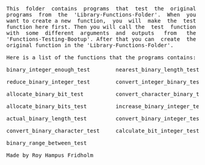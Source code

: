 
<pre>
This  folder  contains  programs  that  test  the  original
programs  from  the  'Library-Functions-Folder'.  When  you
want to create a new  function,  you  will  make  the  test
function here first. Then you will call the  test  function
with  some  different  arguments  and  outputs   from   the
'Functions-Testing-Bootup'. After that you can  create  the
original function in the 'Library-Functions-Folder'.

Here is a list of the functions that the programs contains:

binary_integer_enough_test        nearest_binary_length_test

reduce_binary_integer_test        convert_integer_binary_test

allocate_binary_bit_test          convert_character_binary_test

allocate_binary_bits_test         increase_binary_integer_test

actual_binary_length_test         convert_binary_integer_test

convert_binary_character_test     calculate_bit_integer_test

binary_range_between_test

Made by Roy Hampus Fridholm
</pre>
